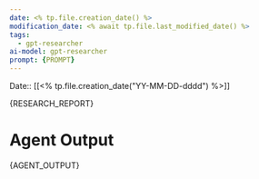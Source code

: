 ```yaml
---
date: <% tp.file.creation_date() %>
modification_date: <% await tp.file.last_modified_date() %>
tags: 
  - gpt-researcher
ai-model: gpt-researcher
prompt: {PROMPT}
---
```


Date:: [[<% tp.file.creation_date("YY-MM-DD-dddd") %>]]

{RESEARCH_REPORT}

# Agent Output

{AGENT_OUTPUT}